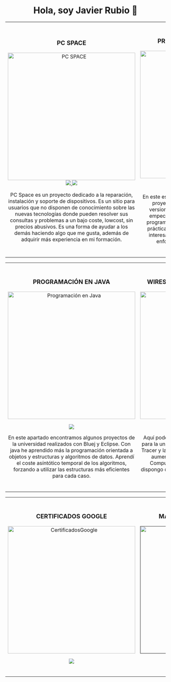 
<div align="center">
<h1 align="center">Hola, soy Javier Rubio 👋</h1>
</div>
<table>
<tr>
<td width="50%">
<h3 align="center">PC SPACE</h3>
<div align="center">
<a  target="_blank"><img src="https://i.imgur.com/wKijyIm.jpg" width="400" alt="PC SPACE"></a>
<a href="https://www.pcspace.es" target="_blank">
<img src="https://img.shields.io/badge/P%C3%81GINA%20WEB-fc951e?style=for-the-badge&logo=html5&logoColor=white">
</a>
<a href="https://www.instagram.com/pcspaceonline/" target="_blank">
<img src="https://img.shields.io/badge/INSTAGRAM-fc951e?style=for-the-badge&logo=instagram&logoColor=white">
</a>
<p>PC Space es un proyecto dedicado a la reparación, instalación y soporte de dispositivos. Es un sitio para usuarios que no disponen de conocimiento sobre las nuevas tecnologías donde pueden resolver  sus consultas y problemas a un bajo coste, lowcost, sin precios abusivos. Es una forma de ayudar a los demás haciendo algo que me gusta, además de adquirir más experiencia en mi formación.</p>
</div>                                                                                  
</td>
  
<td width="50%">
               <br>
<h3 align="center">PROGRAMACIÓN EN C, C#, C++</h3>
<div align="center">                                       
<a href="https://github.com/JavierRubioBurgos/ProgramacionEnC" target="_blank"><img src="https://i.imgur.com/47wLi9v.jpg" width="400" alt="Programación en C"></a>
<br>
<p>
<a href="https://github.com/JavierRubioBurgos/ProgramacionEnC" target="_blank">
<img src="https://img.shields.io/badge/C%C3%93DIGOS-669ad3?style=for-the-badge&logo=github&logoColor=white">
</a>
</p>
<p>En este espacio podemos encontrar algunos de los proyectos que he ido realizando en C y sus versiones. C es mi lenguaje nativo, con el que empecé a aprender los conceptos básicos de programación, aún así, aquí podemos encontrar prácticas de la universidad con algoritmos muy interesantes. Es sobre todo una programación enfocada a la programación imperativa.</p> ‍
</div>                                                             
</table>                                                                                 
</div>


<table>
<tr>
<td width="50%">
                <br>
<h3 align="center">PROGRAMACIÓN EN JAVA</h3>
<div align="center">
<a href="https://github.com/JavierRubioBurgos/ProgramacionEnJava" target="_blank">
<img src="https://i.imgur.com/g7AI6eY.jpg" width="400" alt="Programación en Java"></a>
<br>
<p>
<a href="https://github.com/JavierRubioBurgos/ProgramacionEnJava" target="_blank">
<img src="https://img.shields.io/badge/C%C3%93DIGOS-dc4e3a?style=for-the-badge&logo=github&logoColor=white">
</a>
</p>
<p>En este apartado encontramos algunos proyectos de la universidad realizados con Bluej y Eclipse. Con java he aprendido más la programación orientada a objetos y estructuras y algoritmos de datos. Aprendí el coste asíntótico temporal de los algoritmos, forzando a utilizar las estructuras más eficientes para cada caso.</p> ‍
</div>                                                                                  
</td>
  
<td width="50%">
               <br>
<h3 align="center">WIRESHARK & CISCO PACKET TRACER</h3>
<div align="center">                                       
<a href="https://github.com/JavierRubioBurgos/Wireshark-Cisco" target="_blank">
<img src="https://i.imgur.com/w4vu3vG.jpg" width="400" alt="WireShark Cisco Packet Tracer"></a>
<br>
<p>
<a href="https://github.com/JavierRubioBurgos/Wireshark-Cisco" target="_blank">
<img src="https://img.shields.io/badge/TRABAJOS-3cadf1?style=for-the-badge&logo=github&logoColor=white">
</a>
</p>
<p>Aquí podemos encontrar dos prácticas que realicé para la universidad, una trabajando en Cisco Packet Tracer y la otra en WireShark que me ayudaron para aumentar mis conocimiento sobre Redes de Computadores y sus protocolos. Por lo tanto, dispongo de familiarización con estos dos softwares nombrados anteriormente.</p> ‍
</div>                                                             
</table>
<table>
<tr>
<td width="50%">
                <br>
<h3 align="center">CERTIFICADOS GOOGLE</h3>
<div align="center">
<a href="https://github.com/JavierRubioBurgos/CertificadosGoogle" target="_blank">
<img src="https://i.imgur.com/KtMWX05.jpg" width="400" alt="CertificadosGoogle"></a>
<br>
<p>
<a href="https://github.com/JavierRubioBurgos/CertificadosGoogle" target="_blank">
<img src="https://img.shields.io/badge/CERTIFICADOS-1BA416?style=for-the-badge&logo=github&logoColor=white">
</a>
</p>
<p> 
                                                                                   </p> ‍
</div>                                                                                  
</td>
  
<td width="50%">
               <br>
<h3 align="center">MÁS LENGUAJES QUE UTILIZO</h3>
<div align="center">
<a href="" target="_blank">
<img src="https://i.imgur.com/5vngg7Z.jpg" width="400" alt="Python"></a>
<br>
<p>
<a href="" target="_blank">
<img src="https://img.shields.io/badge/PYTHON-blue?style=for-the-badge&logo=python&logoColor=FFFF00">
</a>
</p>
<p> </p> ‍
</div>                                                             
</table>  
</div>
<br>
